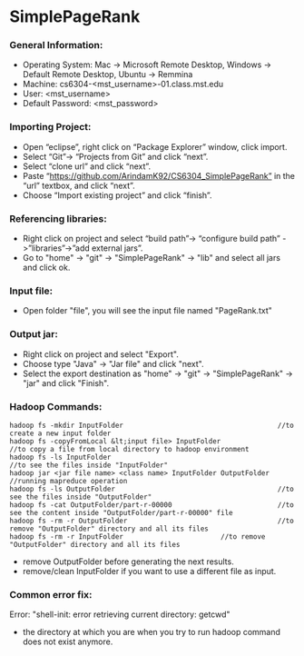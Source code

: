 # SimplePageRank

### General Information:

* Operating System:         Mac -> Microsoft Remote Desktop, Windows -> Default Remote Desktop, Ubuntu -> Remmina
* Machine:                  cs6304-<mst_username>-01.class.mst.edu
* User:                     <mst_username>
* Default Password:         <mst_password>

### Importing Project:
* Open “eclipse”, right click on “Package Explorer” window, click import.
* Select “Git”-> “Projects from Git” and click “next”.
* Select “clone url” and click “next”.
* Paste “https://github.com/ArindamK92/CS6304_SimplePageRank” in the “url” textbox, and click “next”. 
* Choose “Import existing project” and click “finish”.

### Referencing libraries:
* Right click on project and select “build path”-> “configure build path” ->”libraries”->”add external jars”.
* Go to "home" -> "git" -> "SimplePageRank" -> "lib" and select all jars and click ok.

### Input file:
* Open folder "file", you will see the input file named "PageRank.txt"

### Output jar:
* Right click on project and select "Export".
* Choose type "Java" -> "Jar file" and click "next".
* Select the export destination as "home" -> "git" -> "SimplePageRank" -> "jar" and click "Finish".

### Hadoop Commands:
```
hadoop fs -mkdir InputFolder                                      //to create a new input folder
hadoop fs -copyFromLocal &lt;input file> InputFolder                  //to copy a file from local directory to hadoop environment
hadoop fs -ls InputFolder                                          //to see the files inside "InputFolder"
hadoop jar <jar file name> <class name> InputFolder OutputFolder   //running mapreduce operation
hadoop fs -ls OutputFolder                                        //to see the files inside "OutputFolder"
hadoop fs -cat OutputFolder/part-r-00000                          //to see the content inside "OutputFolder/part-r-00000" file
hadoop fs -rm -r OutputFolder                                     //to remove "OutputFolder" directory and all its files
hadoop fs -rm -r InputFolder					    //to remove "OutputFolder" directory and all its files
```

- remove OutputFolder before generating the next results.
- remove/clean InputFolder if you want to use a different file as input.
  
### Common error fix:

Error: "shell-init: error retrieving current directory: getcwd"
- the directory at which you are when you try to run hadoop command does not exist anymore.